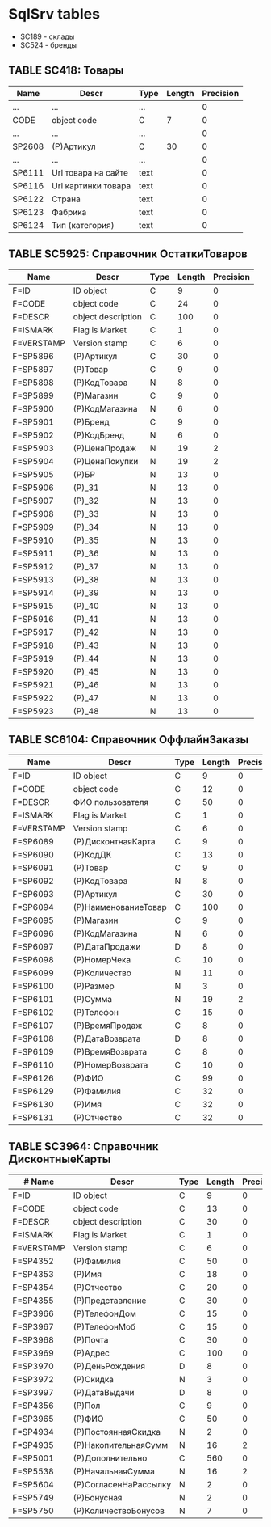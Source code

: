 # SqlSrv tables
- SC189 - склады
- SC524 - бренды

## TABLE SC418: Товары
| Name        | Descr               | Type | Length  | Precision |
| ----------- |-------------------- | ---- | ------- | --------- |
| ...         | ...                 | ...  |         | 0         |
| CODE        | object code         | C    | 7       | 0         |
| ...         | ...                 | ...  |         | 0         |
| SP2608      | (P)Артикул          | C    | 30      | 0         |
| ...         | ...                 | ...  |         | 0         |
| SP6111      | Url товара на сайте | text |         | 0         |
| SP6116      | Url картинки товара | text |         | 0         |
| SP6122      | Страна              | text |         | 0         |
| SP6123      | Фабрика             | text |         | 0         |
| SP6124      | Тип (категория)     | text |         | 0         |

## TABLE SC5925: Справочник ОстаткиТоваров
| Name        | Descr               | Type | Length  | Precision |
| ----------- |-------------------- | ---- | ------- | --------- |
| F=ID        | ID object           | C    | 9       | 0         |
| F=CODE      | object code         | C    | 24      | 0         |
| F=DESCR     | object description  | C    | 100     | 0         |
| F=ISMARK    | Flag is Market      | C    | 1       | 0         |
| F=VERSTAMP  | Version stamp       | C    | 6       | 0         |
| F=SP5896    | (P)Артикул          | C    | 30      | 0         |
| F=SP5897    | (P)Товар            | C    | 9       | 0         |
| F=SP5898    | (P)КодТовара        | N    | 8       | 0         |
| F=SP5899    | (P)Магазин          | C    | 9       | 0         |
| F=SP5900    | (P)КодМагазина      | N    | 6       | 0         |
| F=SP5901    | (P)Бренд            | C    | 9       | 0         |
| F=SP5902    | (P)КодБренд         | N    | 6       | 0         |
| F=SP5903    | (P)ЦенаПродаж       | N    | 19      | 2         |
| F=SP5904    | (P)ЦенаПокупки      | N    | 19      | 2         |
| F=SP5905    | (P)БР               | N    | 13      | 0         |
| F=SP5906    | (P)_31              | N    | 13      | 0         |
| F=SP5907    | (P)_32              | N    | 13      | 0         |
| F=SP5908    | (P)_33              | N    | 13      | 0         |
| F=SP5909    | (P)_34              | N    | 13      | 0         |
| F=SP5910    | (P)_35              | N    | 13      | 0         |
| F=SP5911    | (P)_36              | N    | 13      | 0         |
| F=SP5912    | (P)_37              | N    | 13      | 0         |
| F=SP5913    | (P)_38              | N    | 13      | 0         |
| F=SP5914    | (P)_39              | N    | 13      | 0         |
| F=SP5915    | (P)_40              | N    | 13      | 0         |
| F=SP5916    | (P)_41              | N    | 13      | 0         |
| F=SP5917    | (P)_42              | N    | 13      | 0         |
| F=SP5918    | (P)_43              | N    | 13      | 0         |
| F=SP5919    | (P)_44              | N    | 13      | 0         |
| F=SP5920    | (P)_45              | N    | 13      | 0         |
| F=SP5921    | (P)_46              | N    | 13      | 0         |
| F=SP5922    | (P)_47              | N    | 13      | 0         |
| F=SP5923    | (P)_48              | N    | 13      | 0         |

## TABLE SC6104: Справочник ОффлайнЗаказы
| Name        | Descr                | Type | Length | Precision |
| ----------- |--------------------- | ---- | ------ | --------- |
| F=ID        | ID object            | C    | 9      | 0         |
| F=CODE      | object code          | C    | 12     | 0         |
| F=DESCR     | ФИО пользователя     | C    | 50     | 0         |
| F=ISMARK    | Flag is Market       | C    | 1      | 0         |
| F=VERSTAMP  | Version stamp        | C    | 6      | 0         |
| F=SP6089    | (P)ДисконтнаяКарта   | C    | 9      | 0         |
| F=SP6090    | (P)КодДК             | C    | 13     | 0         |
| F=SP6091    | (P)Товар             | C    | 9      | 0         |
| F=SP6092    | (P)КодТовара         | N    | 8      | 0         |
| F=SP6093    | (P)Артикул           | C    | 30     | 0         |
| F=SP6094    | (P)НаименованиеТовар | C    | 100    | 0         |
| F=SP6095    | (P)Магазин           | C    | 9      | 0         |
| F=SP6096    | (P)КодМагазина       | N    | 6      | 0         |
| F=SP6097    | (P)ДатаПродажи       | D    | 8      | 0         |
| F=SP6098    | (P)НомерЧека         | C    | 10     | 0         |
| F=SP6099    | (P)Количество        | N    | 11     | 0         |
| F=SP6100    | (P)Размер            | N    | 3      | 0         |
| F=SP6101    | (P)Сумма             | N    | 19     | 2         |
| F=SP6102    | (P)Телефон           | C    | 15     | 0         |
| F=SP6107    | (P)ВремяПродаж       | C    | 8      | 0         |
| F=SP6108    | (P)ДатаВозврата      | D    | 8      | 0         |
| F=SP6109    | (P)ВремяВозврата     | C    | 8      | 0         |
| F=SP6110    | (P)НомерВозврата     | C    | 10     | 0         |
| F=SP6126    | (P)ФИО               | C    | 99     | 0         |
| F=SP6129    | (P)Фамилия           | C    | 32     | 0         |
| F=SP6130    | (P)Имя               | C    | 32     | 0         |
| F=SP6131    | (P)Отчество          | C    | 32     | 0         |


## TABLE SC3964: Справочник ДисконтныеКарты      
| # Name      | Descr                | Type | Length | Precision |
| ----------- | -------------------- | ---- | ------ | --------- |
| F=ID        | ID object            | C    | 9      | 0         |
| F=CODE      | object code          | C    | 13     | 0         |
| F=DESCR     | object description   | C    | 30     | 0         |
| F=ISMARK    | Flag is Market       | C    | 1      | 0         |
| F=VERSTAMP  | Version stamp        | C    | 6      | 0         |
| F=SP4352    | (P)Фамилия           | C    | 50     | 0         |
| F=SP4353    | (P)Имя               | C    | 18     | 0         |
| F=SP4354    | (P)Отчество          | C    | 20     | 0         |
| F=SP4355    | (P)Представление     | C    | 30     | 0         |
| F=SP3966    | (P)ТелефонДом        | C    | 15     | 0         |
| F=SP3967    | (P)ТелефонМоб        | C    | 15     | 0         |
| F=SP3968    | (P)Почта             | C    | 30     | 0         |
| F=SP3969    | (P)Адрес             | C    | 100    | 0         |
| F=SP3970    | (P)ДеньРождения      | D    | 8      | 0         |
| F=SP3972    | (P)Скидка            | N    | 3      | 0         |
| F=SP3997    | (P)ДатаВыдачи        | D    | 8      | 0         |
| F=SP4356    | (P)Пол               | C    | 9      | 0         |
| F=SP3965    | (P)ФИО               | C    | 50     | 0         |
| F=SP4934    | (P)ПостояннаяСкидка  | N    | 2      | 0         |
| F=SP4935    | (P)НакопительнаяСумм | N    | 16     | 2         |
| F=SP5001    | (P)Дополнительно     | C    | 560    | 0         |
| F=SP5538    | (P)НачальнаяСумма    | N    | 16     | 2         |
| F=SP5604    | (P)СогласенНаРассылку| N    | 2      | 0         |
| F=SP5749    | (P)Бонусная          | N    | 2      | 0         |
| F=SP5750    | (P)КоличествоБонусов | N    | 7      | 0         |

